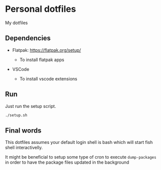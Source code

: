 # Personal dotfiles

My dotfiles

## Dependencies

- Flatpak: https://flatpak.org/setup/
  - To install flatpak apps

- VSCode
  - To install vscode extensions

## Run

Just run the setup script.

```cmd
./setup.sh
```

## Final words

This dotfiles assumes your default login shell is bash which will start fish shell interactivelly.

It might be beneficial to setup some type of cron to execute `dump-packages` in order to have the
package files updated in the background
